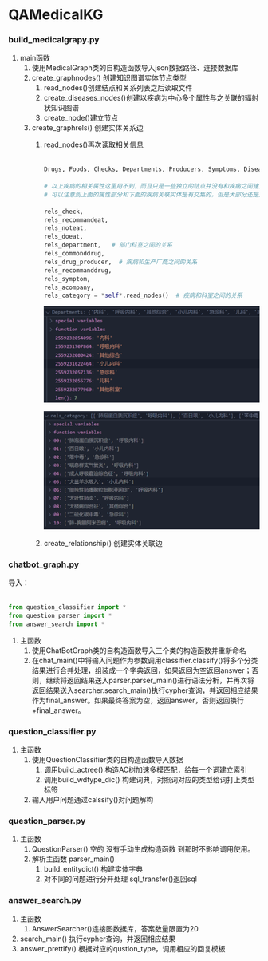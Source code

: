 # QAMedicalKG

### build_medicalgrapy.py

1. main函数
   1. 使用MedicalGraph类的自构造函数导入json数据路径、连接数据库
   2. create_graphnodes() 创建知识图谱实体节点类型
      1. read_nodes()创建结点和关系列表之后读取文件
      2. create_diseases_nodes()创建以疾病为中心多个属性与之关联的辐射状知识图谱
      3. create_node()建立节点
   3. create_graphrels() 创建实体关系边
      1. read_nodes()再次读取相关信息
      
         ```python
         
         Drugs, Foods, Checks, Departments, Producers, Symptoms, Diseases, disease_infos, 
         
         # 以上疾病的相关属性这里用不到，而且只是一些独立的结点并没有和疾病之间建立联系
         # 可以注意到上面的属性部分和下面的疾病关联实体是有交集的，但是大部分还是从疾病相关的不同方向去分析的。
         
         rels_check, 
         rels_recommandeat, 
         rels_noteat, 
         rels_doeat, 
         rels_department,   # 部门科室之间的关系
         rels_commonddrug,
         rels_drug_producer,  # 疾病和生产厂商之间的关系
         rels_recommanddrug,
         rels_symptom, 
         rels_acompany, 
         rels_category = *self*.read_nodes()  # 疾病和科室之间的关系
         ```
      
         ![image-20210309164714246](QAMedicalKG.assets/image-20210309164714246.png)
      
         
      
         ![image-20210309164439430](QAMedicalKG.assets/image-20210309164439430.png)
      
         
      
         
      
      2. create_relationship() 创建实体关联边



### chatbot_graph.py

导入：

```python

from question_classifier import *
from question_parser import *
from answer_search import *
```

1. 主函数
   1. 使用ChatBotGraph类的自构造函数导入三个类的构造函数并重新命名
   2. 在chat_main()中将输入问题作为参数调用classifier.classify()将多个分类结果进行合并处理，组装成一个字典返回，如果返回为空返回answer；否则，继续将返回结果送入parser.parser_main()进行语法分析，并再次将返回结果送入searcher.search_main()执行cypher查询，并返回相应结果作为final_answer。如果最终答案为空，返回answer，否则返回换行+final_answer。



### question_classifier.py

1. 主函数
   1. 使用QuestionClassifier类的自构造函数导入数据
      1. 调用build_actree() 构造AC树加速多模匹配，给每一个词建立索引
      2. 调用build_wdtype_dic() 构建词典，对照词对应的类型给词打上类型标签
   2. 输入用户问题通过calssify()对问题解构

### question_parser.py

1. 主函数
   1. QuestionParser() 空的 没有手动生成构造函数 到那时不影响调用使用。
   2. 解析主函数 parser_main()
      1. build_entitydict() 构建实体字典
      2. 对不同的问题进行分开处理 sql_transfer()返回sql



### answer_search.py

1. 主函数
   1. AnswerSearcher()连接图数据库，答案数量限置为20
2. search_main() 执行cypher查询，并返回相应结果
3. answer_prettify() 根据对应的qustion_type，调用相应的回复模板















